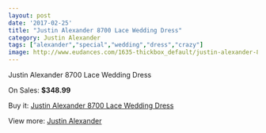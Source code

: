 ```yaml
---
layout: post
date: '2017-02-25'
title: "Justin Alexander 8700 Lace Wedding Dress"
category: Justin Alexander
tags: ["alexander","special","wedding","dress","crazy"]
image: http://www.eudances.com/1635-thickbox_default/justin-alexander-8700-lace-wedding-dress.jpg
---
```

Justin Alexander 8700 Lace Wedding Dress

On Sales: **$348.99**
<a href="https://www.eudances.com/en/justin-alexander/586-justin-alexander-8700-lace-wedding-dress.html"><amp-img layout="responsive" width="600" height="600" src="//www.eudances.com/1635-thickbox_default/justin-alexander-8700-lace-wedding-dress.jpg" alt="Justin Alexander 8700 Lace Wedding Dress 0" /></a>
<a href="https://www.eudances.com/en/justin-alexander/586-justin-alexander-8700-lace-wedding-dress.html"><amp-img layout="responsive" width="600" height="600" src="//www.eudances.com/1636-thickbox_default/justin-alexander-8700-lace-wedding-dress.jpg" alt="Justin Alexander 8700 Lace Wedding Dress 1" /></a>
<a href="https://www.eudances.com/en/justin-alexander/586-justin-alexander-8700-lace-wedding-dress.html"><amp-img layout="responsive" width="600" height="600" src="//www.eudances.com/1637-thickbox_default/justin-alexander-8700-lace-wedding-dress.jpg" alt="Justin Alexander 8700 Lace Wedding Dress 2" /></a>
<a href="https://www.eudances.com/en/justin-alexander/586-justin-alexander-8700-lace-wedding-dress.html"><amp-img layout="responsive" width="600" height="600" src="//www.eudances.com/1638-thickbox_default/justin-alexander-8700-lace-wedding-dress.jpg" alt="Justin Alexander 8700 Lace Wedding Dress 3" /></a>

Buy it: [Justin Alexander 8700 Lace Wedding Dress](https://www.eudances.com/en/justin-alexander/586-justin-alexander-8700-lace-wedding-dress.html "Justin Alexander 8700 Lace Wedding Dress")

View more: [Justin Alexander](https://www.eudances.com/en/7-justin-alexander "Justin Alexander")